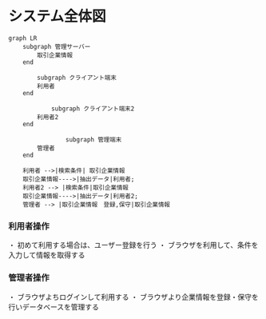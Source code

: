 # システム全体図
```mermaid
graph LR
    subgraph 管理サーバー
        取引企業情報
    end

        subgraph クライアント端末
        利用者
    end

            subgraph クライアント端末2
        利用者2
    end

                subgraph 管理端末
        管理者
    end

    利用者 -->|検索条件| 取引企業情報
    取引企業情報---->|抽出データ|利用者;
    利用者2 --> |検索条件|取引企業情報
    取引企業情報---->|抽出データ|利用者2;
    管理者 --> |取引企業情報　登録,保守|取引企業情報
```
### 利用者操作
・ 初めて利用する場合は、ユーザー登録を行う
・ ブラウザを利用して、条件を入力して情報を取得する

### 管理者操作
・ ブラウザよちログインして利用する
・ ブラウザより企業情報を登録・保守を行いデータベースを管理する